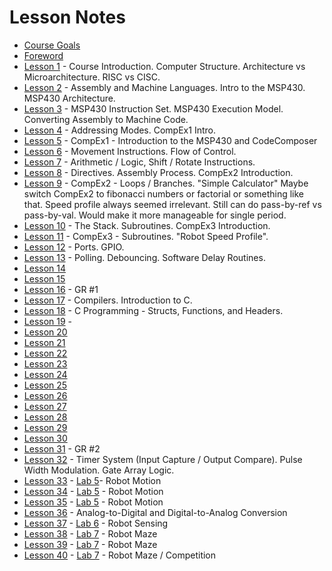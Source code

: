 # Lesson Notes

- [Course Goals](course_goals)
- [Foreword](foreword)
- [Lesson 1](L1) - Course Introduction. Computer Structure.  Architecture vs Microarchitecture.  RISC vs CISC.
- [Lesson 2](L2) - Assembly and Machine Languages.  Intro to the MSP430.  MSP430 Architecture.
- [Lesson 3](L3) - MSP430 Instruction Set.  MSP430 Execution Model.  Converting Assembly to Machine Code.
- [Lesson 4](L4) - Addressing Modes.  CompEx1 Intro.
- [Lesson 5](L5) - CompEx1 - Introduction to the MSP430 and CodeComposer
- [Lesson 6](L6) - Movement Instructions.  Flow of Control.
- [Lesson 7](L7) - Arithmetic / Logic, Shift / Rotate Instructions.
- [Lesson 8](L8) - Directives.  Assembly Process.  CompEx2 Introduction.
- [Lesson 9](L9) - CompEx2 - Loops / Branches.  "Simple Calculator"
Maybe switch CompEx2 to fibonacci numbers or factorial or something like that.  Speed profile always seemed irrelevant.  Still can do pass-by-ref vs pass-by-val.  Would make it more manageable for single period.
- [Lesson 10](L10) - The Stack.  Subroutines.  CompEx3 Introduction.
- [Lesson 11](L11) - CompEx3 - Subroutines.  "Robot Speed Profile".
- [Lesson 12](L12) - Ports.  GPIO.
- [Lesson 13](L13) - Polling.  Debouncing.  Software Delay Routines.
- [Lesson 14](L14)
- [Lesson 15](L15)
- [Lesson 16](L16) - GR #1
- [Lesson 17](L17) - Compilers.  Introduction to C.
- [Lesson 18](L18) - C Programming - Structs, Functions, and Headers.
- [Lesson 19](L19) - 
- [Lesson 20](L20)
- [Lesson 21](L21)
- [Lesson 22](L22)
- [Lesson 23](L23)
- [Lesson 24](L24)
- [Lesson 25](L25)
- [Lesson 26](L26)
- [Lesson 27](L27)
- [Lesson 28](L28)
- [Lesson 29](L29)
- [Lesson 30](L30)
- [Lesson 31](L31) - GR #2
- [Lesson 32](L32) - Timer System (Input Capture / Output Compare).  Pulse Width Modulation.  Gate Array Logic.
- [Lesson 33](L33) - [Lab 5]()- Robot Motion
- [Lesson 34](L34) - [Lab 5]() - Robot Motion
- [Lesson 35](L35) - [Lab 5]() - Robot Motion
- [Lesson 36](L36) - Analog-to-Digital and Digital-to-Analog Conversion
- [Lesson 37](L37) - [Lab 6]() - Robot Sensing
- [Lesson 38](L38) - [Lab 7]() - Robot Maze
- [Lesson 39](L39) - [Lab 7]() - Robot Maze
- [Lesson 40](L40) - [Lab 7]() - Robot Maze / Competition
